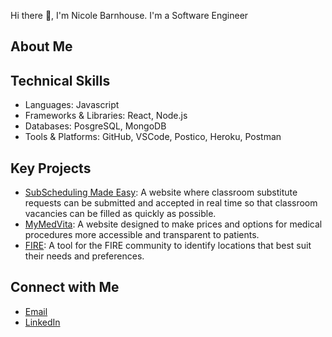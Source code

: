 Hi there 👋, I'm Nicole Barnhouse. I'm a Software Engineer

## About Me

## Technical Skills
- Languages: Javascript
- Frameworks & Libraries: React, Node.js
- Databases: PosgreSQL, MongoDB
- Tools & Platforms: GitHub, VSCode, Postico, Heroku, Postman

## Key Projects
- [SubScheduling Made Easy](https://github.com/nbarnhouse/sub-scheduling-app): A website where classroom substitute requests can be submitted and accepted in real time so that classroom vacancies can be filled as quickly as possible.
- [MyMedVita](https://github.com/nbarnhouse/MyMedVita): A website designed to make prices and options for medical procedures more accessible and transparent to patients.
- [FIRE](https://github.com/ttram7/fire): A tool for the FIRE community to identify locations that best suit their needs and preferences.

## Connect with Me
- [Email](mailto:nicolebarnhouse@gmail.com)
- [LinkedIn](https://www.linkedin.com/in/nicole-barnhouse-8283152a9/)

